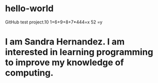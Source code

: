 # hello-world
GitHub test project.10
1+6+9+8+7*444=x
52 =y
# I am Sandra Hernandez. I am interested in learning programming to improve my knowledge of computing.
